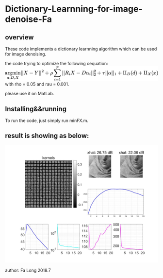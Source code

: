 # Dictionary-Learnning-for-image-denoise-Fa

## overview

These code implements a dictionary learnning algorithm which can be used for image denoising.

the code trying to optimize the following cequation:
![image](https://raw.githubusercontent.com/wustl-cig/Dictionary-Learnning-for-image-denoise-Fa/master/image.png?token=AVLS5OV0AvUUP8npJdomVR4sKLlf3KjYks5bTkh6wA%3D%3D)
with rho = 0.05 and rau = 0.001.

please use it on MatLab.




## Installing&&running

To run the code, just simply run minFX.m.



## result is showing as below:
![image](https://github.com/wustl-cig/Dictionary-Learnning-for-image-denoise-Fa/blob/master/result.jpg)

author: Fa Long
       2018.7

